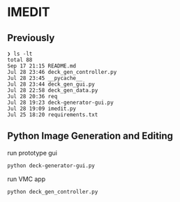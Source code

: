 # IMEDIT

## Previously
```
❯ ls -lt
total 88
Sep 17 21:15 README.md
Jul 28 23:46 deck_gen_controller.py
Jul 28 23:45 __pycache__
Jul 28 23:44 deck_gen_gui.py
Jul 28 22:58 deck_gen_data.py
Jul 28 20:36 req
Jul 28 19:23 deck-generator-gui.py
Jul 28 19:09 imedit.py
Jul 25 18:20 requirements.txt
```

## Python Image Generation and Editing

run prototype gui

```bash
python deck-generator-gui.py
```

run VMC app 

```bash
python deck_gen_controller.py
```